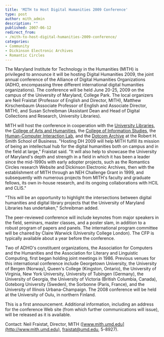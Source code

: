 ```yaml
---
title: 'MITH to Host Digital Humanities 2009 Conference'
type: post
author: mith_admin
description: ""
published: 2007-06-12
redirect_from: 
- /mith-to-host-digital-humanities-2009-conference/
categories:
- Community
- Dickinson Electronic Archives
- Romantic Circles
---
```

The Maryland Institute for Technology in the Humanities (MITH) is privileged to announce it will be hosting Digital Humanities 2009, the joint annual conference of the Alliance of Digital Humanities Organizations (ADHO, encompassing three different international digital humanities organizations). The conference will be held June 20-25, 2009 on the campus of the University of Maryland, College Park. The local organizers are Neil Fraistat (Professor of English and Director, MITH), Matthew Kirschenbaum (Associate Professor of English and Associate Director, MITH), and Susan Schreibman (Assistant Dean and Head of Digital Collections and Research, University Libraries).

MITH will host the conference in cooperation with the [University Libraries](http://www.lib.umd.edu), the [College of Arts and Humanities](http://www.arhu.umd.edu), the [College of Information Studies](http://ischool.umd.edu/), the [Human-Computer Interaction Lab](http://www.cs.umd.edu/hcil), and the [Dotcom Archive](http://www.dotcomarchive.org/) at the Robert H. Smith School of Business. "Hosting DH 2009 will help MITH fulfill its mission of being an intellectual hub for the digital humanities both on campus and in the field at large," Fraistat said. "It will also help to showcase the University of Maryland's depth and strength in a field in which it has been a leader since the mid-1990s with early adopter projects, such as the Romantics Circles research Website and Dickinson Electronic Archives, then with the establishment of MITH through an NEH Challenge Grant in 1999, and subsequently with numerous projects from MITH's faculty and graduate fellows, its own in-house research, and its ongoing collaborations with HCIL and CLIS."

"This will be an opportunity to highlight the intersections between digital humanities and digital library projects that the University of Maryland Libraries has undertaken," Schreibman added.

The peer-reviewed conference will include keynotes from major speakers in the field, seminars, master classes, and a poster slam, in addition to a robust program of papers and panels. The international program committee will be chaired by Claire Warwick (University College London). The CFP is typically available about a year before the conference.

Two of ADHO's constituent organizations, the Association for Computers and the Humanities and the Association for Literary and Linguistic Computing, first began holding joint meetings in 1986. Previous venues for this international conference include Georgetown University, the University of Bergen (Norway), Queen's College (Kingston, Ontario), the University of Virginia, New York University, University of Tubingen (Germany), the University of Georgia, the University of Victoria (British Columbia, Canada), Goteborg University (Sweden), the Sorbonne (Paris, France), and the University of Illinois Urbana-Champaign. The 2008 conference will be held at the University of Oulu, in northern Finland.

This is a first announcement. Additional information, including an address for the conference Web site (from which further communications will issue), will be released as it is available.

Contact: Neil Fraistat, Director, MITH ([www.mith.umd.edu](http://www.mith.umd.edu), fraistat@umd.edu, 5-8927).
